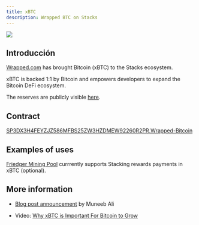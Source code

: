 ```yaml
---
title: xBTC
description: Wrapped BTC on Stacks
---
```


![](/img/xbtc-icon.webp)

## Introducción

[Wrapped.com](https://www.wrapped.com) has brought Bitcoin (xBTC) to the Stacks ecosystem.

xBTC is backed 1:1 by Bitcoin and empowers developers to expand the Bitcoin DeFi ecosystem.

The reserves are publicly visible [here](https://open.wrapped.com/reserves/).

## Contract

[SP3DX3H4FEYZJZ586MFBS25ZW3HZDMEW92260R2PR.Wrapped-Bitcoin](https://explorer.stacks.co/txid/SP3DX3H4FEYZJZ586MFBS25ZW3HZDMEW92260R2PR.Wrapped-Bitcoin?chain=mainnet)

## Examples of uses

[Friedger Mining Pool](https://pool.friedger.de/) currrently supports Stacking rewards payments in xBTC (optional).


## More information

* [Blog post announcement](https://www.stacks.co/blog/tokensoft-wrapped-fundamental-bitcoin-defi-building-blocks-xbtc) by Muneeb Ali

* Video: [Why xBTC is Important For Bitcoin to Grow](https://www.youtube.com/watch?v=xIoadrfSdi4)